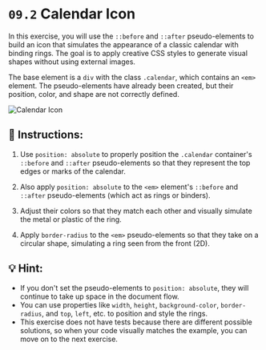 # `09.2` Calendar Icon

In this exercise, you will use the `::before` and `::after` pseudo-elements to build an icon that simulates the appearance of a classic calendar with binding rings. The goal is to apply creative CSS styles to generate visual shapes without using external images.

The base element is a `div` with the class `.calendar`, which contains an `<em>` element. The pseudo-elements have already been created, but their position, color, and shape are not correctly defined.

![Calendar Icon](../../.learn/assets/AlDLXvy.png?raw=true)



## 📝 Instructions:

1. Use `position: absolute` to properly position the `.calendar` container's `::before` and `::after` pseudo-elements so that they represent the top edges or marks of the calendar.

2. Also apply `position: absolute` to the `<em>` element's `::before` and `::after` pseudo-elements (which act as rings or binders).

3. Adjust their colors so that they match each other and visually simulate the metal or plastic of the ring.

4. Apply `border-radius` to the `<em>` pseudo-elements so that they take on a circular shape, simulating a ring seen from the front (2D).



## 💡 Hint:

+ If you don't set the pseudo-elements to `position: absolute`, they will continue to take up space in the document flow.
+ You can use properties like `width`, `height`, `background-color`, `border-radius`, and `top`, `left`, etc. to position and style the rings.
+ This exercise does not have tests because there are different possible solutions, so when your code visually matches the example, you can move on to the next exercise.




